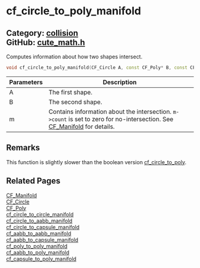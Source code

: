 [](../header.md ':include')

# cf_circle_to_poly_manifold

Category: [collision](https://github.com/RandyGaul/cute_framework/blob/master/docs/api_reference?id=collision)  
GitHub: [cute_math.h](https://github.com/RandyGaul/cute_framework/blob/master/include/cute_math.h)  
---

Computes information about how two shapes intersect.

```cpp
void cf_circle_to_poly_manifold(CF_Circle A, const CF_Poly* B, const CF_Transform* bx, CF_Manifold* m);
```

Parameters | Description
--- | ---
A | The first shape.
B | The second shape.
m | Contains information about the intersection. `m->count` is set to zero for no-intersection. See [CF_Manifold](https://github.com/RandyGaul/cute_framework/blob/master/docs/collision/cf_manifold.md) for details.

## Remarks

This function is slightly slower than the boolean version [cf_circle_to_poly](https://github.com/RandyGaul/cute_framework/blob/master/docs/collision/cf_circle_to_poly.md).

## Related Pages

[CF_Manifold](https://github.com/RandyGaul/cute_framework/blob/master/docs/collision/cf_manifold.md)  
[CF_Circle](https://github.com/RandyGaul/cute_framework/blob/master/docs/math/cf_circle.md)  
[CF_Poly](https://github.com/RandyGaul/cute_framework/blob/master/docs/collision/cf_poly.md)  
[cf_circle_to_circle_manifold](https://github.com/RandyGaul/cute_framework/blob/master/docs/collision/cf_circle_to_circle_manifold.md)  
[cf_circle_to_aabb_manifold](https://github.com/RandyGaul/cute_framework/blob/master/docs/collision/cf_circle_to_aabb_manifold.md)  
[cf_circle_to_capsule_manifold](https://github.com/RandyGaul/cute_framework/blob/master/docs/collision/cf_circle_to_capsule_manifold.md)  
[cf_aabb_to_aabb_manifold](https://github.com/RandyGaul/cute_framework/blob/master/docs/collision/cf_aabb_to_aabb_manifold.md)  
[cf_aabb_to_capsule_manifold](https://github.com/RandyGaul/cute_framework/blob/master/docs/collision/cf_aabb_to_capsule_manifold.md)  
[cf_poly_to_poly_manifold](https://github.com/RandyGaul/cute_framework/blob/master/docs/collision/cf_poly_to_poly_manifold.md)  
[cf_aabb_to_poly_manifold](https://github.com/RandyGaul/cute_framework/blob/master/docs/collision/cf_aabb_to_poly_manifold.md)  
[cf_capsule_to_poly_manifold](https://github.com/RandyGaul/cute_framework/blob/master/docs/collision/cf_capsule_to_poly_manifold.md)  
